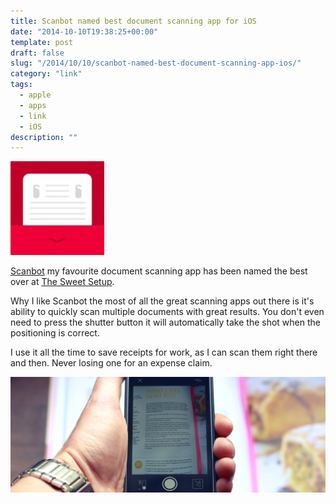 ```yaml
---
title: Scanbot named best document scanning app for iOS
date: "2014-10-10T19:38:25+00:00"
template: post
draft: false
slug: "/2014/10/10/scanbot-named-best-document-scanning-app-ios/"
category: "link"
tags:
  - apple
  - apps
  - link
  - iOS
description: ""
---
```


![Scanbot Icon](./icon-scanbot-150x150.jpg)

[Scanbot](https://itunes.apple.com/nz/app/scanbot-pdf-scanner-qr-reader/id834854351?mt=8&amp;uo=4&amp;at=10lnRx) my favourite document scanning app has been named the best over at [The Sweet Setup](http://thesweetsetup.com/apps/best-scanning-app-ios/).

Why I like Scanbot the most of all the great scanning apps out there is it's ability to quickly scan multiple documents with great results. You don't even need to press the shutter button it will automatically take the shot when the positioning is correct.

I use it all the time to save receipts for work, as I can scan them right there and then. Never losing one for an expense claim.

![The Scanbot app scanning a recipe on sausage rolls](./scanbot-feature.jpg)